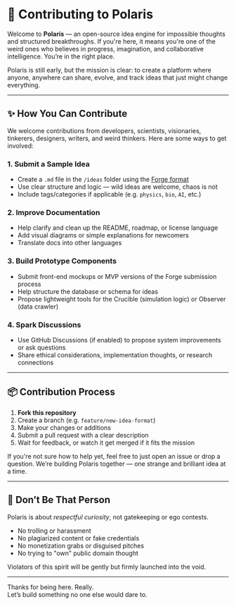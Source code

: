 # 🤝 Contributing to Polaris

Welcome to **Polaris** — an open-source idea engine for impossible thoughts and structured breakthroughs. If you're here, it means you're one of the weird ones who believes in progress, imagination, and collaborative intelligence. You’re in the right place.

Polaris is still early, but the mission is clear: to create a platform where anyone, anywhere can share, evolve, and track ideas that just might change everything.

---

## ✨ How You Can Contribute

We welcome contributions from developers, scientists, visionaries, tinkerers, designers, writers, and weird thinkers. Here are some ways to get involved:

### 1. Submit a Sample Idea
- Create a `.md` file in the `/ideas` folder using the [Forge format](./ideas/example.md)
- Use clear structure and logic — wild ideas are welcome, chaos is not
- Include tags/categories if applicable (e.g. `physics`, `bio`, `AI`, etc.)

### 2. Improve Documentation
- Help clarify and clean up the README, roadmap, or license language
- Add visual diagrams or simple explanations for newcomers
- Translate docs into other languages

### 3. Build Prototype Components
- Submit front-end mockups or MVP versions of the Forge submission process
- Help structure the database or schema for ideas
- Propose lightweight tools for the Crucible (simulation logic) or Observer (data crawler)

### 4. Spark Discussions
- Use GitHub Discussions (if enabled) to propose system improvements or ask questions
- Share ethical considerations, implementation thoughts, or research connections

---

## 📦 Contribution Process

1. **Fork this repository**
2. Create a branch (e.g. `feature/new-idea-format`)
3. Make your changes or additions
4. Submit a pull request with a clear description
5. Wait for feedback, or watch it get merged if it fits the mission

If you're not sure how to help yet, feel free to just open an issue or drop a question. We’re building Polaris together — one strange and brilliant idea at a time.

---

## 🚫 Don’t Be That Person

Polaris is about *respectful curiosity*, not gatekeeping or ego contests.

- No trolling or harassment
- No plagiarized content or fake credentials
- No monetization grabs or disguised pitches
- No trying to "own" public domain thought

Violators of this spirit will be gently but firmly launched into the void.

---

Thanks for being here. Really.  
Let’s build something no one else would dare to.
